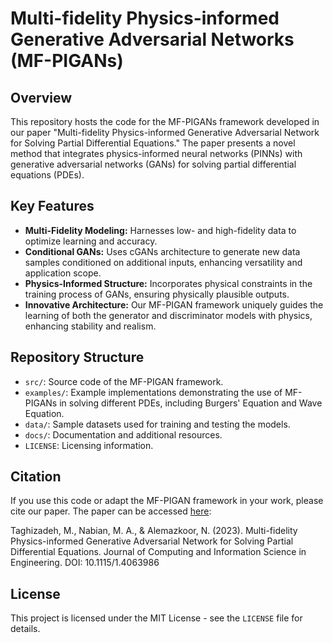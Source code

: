 # Multi-fidelity Physics-informed Generative Adversarial Networks (MF-PIGANs)

## Overview
This repository hosts the code for the MF-PIGANs framework developed in our paper "Multi-fidelity Physics-informed Generative Adversarial Network for Solving Partial Differential Equations." The paper presents a novel method that integrates physics-informed neural networks (PINNs) with generative adversarial networks (GANs) for solving partial differential equations (PDEs).

## Key Features
- **Multi-Fidelity Modeling:** Harnesses low- and high-fidelity data to optimize learning and accuracy\.
- **Conditional GANs:** Uses cGANs architecture to generate new data samples conditioned on additional inputs, enhancing versatility and application scope.
- **Physics-Informed Structure:** Incorporates physical constraints in the training process of GANs, ensuring physically plausible outputs.
- **Innovative Architecture:** Our MF-PIGAN framework uniquely guides the learning of both the generator and discriminator models with physics, enhancing stability and realism.

## Repository Structure
- `src/`: Source code of the MF-PIGAN framework.
- `examples/`: Example implementations demonstrating the use of MF-PIGANs in solving different PDEs, including Burgers' Equation and Wave Equation.
- `data/`: Sample datasets used for training and testing the models.
- `docs/`: Documentation and additional resources.
- `LICENSE`: Licensing information.


## Citation
If you use this code or adapt the MF-PIGAN framework in your work, please cite our paper. The paper can be accessed [here](https://www.researchgate.net/publication/371340182_IMPROVING_ACCURACY_AND_COMPUTATIONAL_EFFICIENCY_OF_OPTIMAL_DESIGN_OF_EXPERIMENTS_VIA_GREEDY_BACKWARD_APPROACH):

Taghizadeh, M., Nabian, M. A., & Alemazkoor, N. (2023). Multi-fidelity Physics-informed Generative Adversarial Network for Solving Partial Differential Equations. Journal of Computing and Information Science in Engineering. DOI: 10.1115/1.4063986

## License
This project is licensed under the MIT License - see the `LICENSE` file for details.
